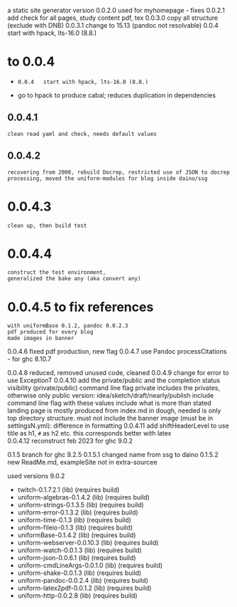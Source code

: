 a static site generator
    version 0.0.2.0  used for myhomepage  - fixes
    0.0.2.1 add check for all pages, study content pdf, tex
    0.0.3.0 copy all structure (exclude with DNB)
    0.0.3.1 change to 15.13 (pandoc not resolvable)
    0.0.4   start with hpack, lts-16.0 (8.8.)
 
# to 0.0.4 
-     0.0.4   start with hpack, lts-16.0 (8.8.)
- go to hpack to produce cabal; reduces duplication in dependencies 
## 0.0.4.1
    clean read yaml and check, needs default values
## 0.0.4.2 
    recovering from 2000, rebuild Docrep, restricted use of JSON to docrep processing, moved the uniform-modules for blog inside daino/ssg
# 0.0.4.3 
    clean up, then build test 
# 0.0.4.4
    construct the test environment, 
    generalized the bake any (aka convert any)  
# 0.0.4.5 to fix references 
    with uniformBase 0.1.2, pandoc 0.0.2.3
    pdf produced for every blog 
    made images in banner
  0.0.4.6  fixed pdf production, new flag 
  0.0.4.7  use Pandoc processCitations - for ghc 8.10.7

  0.0.4.8  reduced, removed unused code, cleaned
  0.0.4.9  change for error to use ExceptionT
  0.0.4.10  add the private/public and the completion status
                visibility (private/public) command line flag private includes the privates, otherwise only public 
                version: idea/sketch/draft/nearly/publish
                        include command line flag with these values
                        include what is more than stated 
                landing page is mostly produced from index.md in dough, needed is only top directory structure.
                        must not include the banner image (must be in settingsN.yml): difference in formatting
    0.0.4.11 add shiftHeaderLevel to use title as h1, `#` as h2 etc. this corresponds better with latex                        
    0.0.4.12 reconstruct feb 2023 for ghc 9.0.2

0.1.5 branch for ghc 9.2.5
0.1.5.1 changed name from ssg to daino
0.1.5.2 new ReadMe.md, exampleSite not in extra-sourcee

used versions 9.0.2
- twitch-0.1.7.2.1 (lib) (requires build)
 - uniform-algebras-0.1.4.2 (lib) (requires build)
 - uniform-strings-0.1.3.5 (lib) (requires build)
 - uniform-error-0.1.3.2 (lib) (requires build)
 - uniform-time-0.1.3 (lib) (requires build)
 - uniform-fileio-0.1.3 (lib) (requires build)
 - uniformBase-0.1.4.2 (lib) (requires build)
 - uniform-webserver-0.0.10.3 (lib) (requires build)
 - uniform-watch-0.0.1.3 (lib) (requires build)
 - uniform-json-0.0.6.1 (lib) (requires build)
 - uniform-cmdLineArgs-0.0.1.0 (lib) (requires build)
 - uniform-shake-0.0.1.3 (lib) (requires build)
 - uniform-pandoc-0.0.2.4 (lib) (requires build)
 - uniform-latex2pdf-0.0.1.2 (lib) (requires build)
 - uniform-http-0.0.2.8 (lib) (requires build)